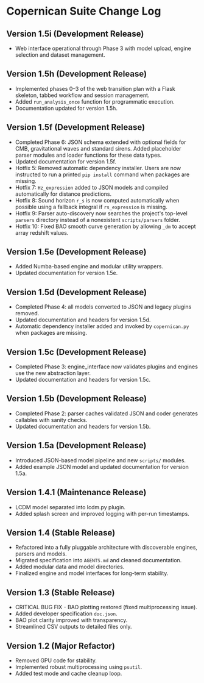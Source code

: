 <!-- DEV NOTE (v1.5i): Web interface fully operational and version bumped. -->
# Copernican Suite Change Log
## Version 1.5i (Development Release)
- Web interface operational through Phase 3 with model upload, engine selection and dataset management.

<!-- DEV NOTE (v1.5h): Added Flask web interface notes and bumped version. -->
## Version 1.5h (Development Release)
- Implemented phases 0–3 of the web transition plan with a Flask skeleton,
  tabbed workflow and session management.
- Added `run_analysis_once` function for programmatic execution.
- Documentation updated for version 1.5h.
## Version 1.5f (Development Release)
- Completed Phase 6: JSON schema extended with optional fields for CMB,
  gravitational waves and standard sirens. Added placeholder parser modules
  and loader functions for these data types.
- Updated documentation for version 1.5f.
- Hotfix 5: Removed automatic dependency installer. Users are now instructed to
  run a printed `pip install` command when packages are missing.
- Hotfix 7: `Hz_expression` added to JSON models and compiled automatically for
  distance predictions.
- Hotfix 8: Sound horizon `r_s` is now computed automatically when possible using
  a fallback integral if `rs_expression` is missing.
- Hotfix 9: Parser auto-discovery now searches the project's top-level `parsers`
  directory instead of a nonexistent `scripts/parsers` folder.
- Hotfix 10: Fixed BAO smooth curve generation by allowing `_dm` to accept array
  redshift values.

## Version 1.5e (Development Release)
- Added Numba-based engine and modular utility wrappers.
- Updated documentation for version 1.5e.

## Version 1.5d (Development Release)
- Completed Phase 4: all models converted to JSON and legacy plugins removed.
- Updated documentation and headers for version 1.5d.
- Automatic dependency installer added and invoked by `copernican.py` when
  packages are missing.

## Version 1.5c (Development Release)
- Completed Phase 3: engine_interface now validates plugins and engines use the new abstraction layer.
- Updated documentation and headers for version 1.5c.

## Version 1.5b (Development Release)
- Completed Phase 2: parser caches validated JSON and coder generates callables with sanity checks.
- Updated documentation and headers for version 1.5b.

## Version 1.5a (Development Release)
- Introduced JSON-based model pipeline and new `scripts/` modules.
- Added example JSON model and updated documentation for version 1.5a.

## Version 1.4.1 (Maintenance Release)
- LCDM model separated into lcdm.py plugin.
- Added splash screen and improved logging with per-run timestamps.


## Version 1.4 (Stable Release)
- Refactored into a fully pluggable architecture with discoverable engines,
  parsers and models.
- Migrated specification into `AGENTS.md` and cleaned documentation.
- Added modular data and model directories.
- Finalized engine and model interfaces for long-term stability.

## Version 1.3 (Stable Release)
- CRITICAL BUG FIX - BAO plotting restored (fixed multiprocessing issue).
- Added developer specification `doc.json`.
- BAO plot clarity improved with transparency.
- Streamlined CSV outputs to detailed files only.

## Version 1.2 (Major Refactor)
- Removed GPU code for stability.
- Implemented robust multiprocessing using `psutil`.
- Added test mode and cache cleanup loop.
